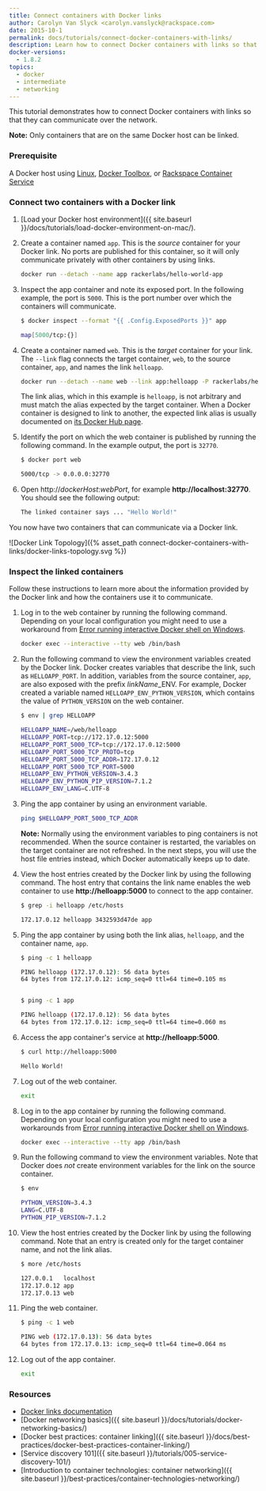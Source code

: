 ```yaml
---
title: Connect containers with Docker links
author: Carolyn Van Slyck <carolyn.vanslyck@rackspace.com>
date: 2015-10-1
permalink: docs/tutorials/connect-docker-containers-with-links/
description: Learn how to connect Docker containers with links so that they can communicate with each other over the network
docker-versions:
  - 1.8.2
topics:
  - docker
  - intermediate
  - networking
---
```


This tutorial demonstrates how to connect Docker containers with links so that they
can communicate over the network.

**Note:** Only containers that are on the same Docker host can be linked.

### Prerequisite

A Docker host using [Linux][docker-linux], [Docker Toolbox][docker-toolbox], or [Rackspace Container Service][rcs]

[docker-linux]: http://docs.docker.com/linux/step_one/
[docker-toolbox]: https://www.docker.com/toolbox
[rcs]: http://mycluster.rackspacecloud.com/

### <a name="connect"></a> Connect two containers with a Docker link

1. [Load your Docker host environment]({{ site.baseurl }}/docs/tutorials/load-docker-environment-on-mac/).

2. Create a container named `app`. This is the _source_ container for your Docker link. No ports
    are published for this container, so it will only communicate privately with other
    containers by using links.

    ```bash
    docker run --detach --name app rackerlabs/hello-world-app
    ```

3. Inspect the app container and note its exposed port. In the following example, the
    port is `5000`. This is the port number over which the containers will communicate.

    ```bash
    $ docker inspect --format "{{ .Config.ExposedPorts }}" app

    map[5000/tcp:{}]
    ```

4. Create a container named `web`. This is the _target_ container for your link.
    The `--link` flag connects the target container, `web`,
    to the source container, `app`, and names the link `helloapp`.

    ```bash
    docker run --detach --name web --link app:helloapp -P rackerlabs/hello-world-web
    ```

    The link alias, which in this example is `helloapp`, is not arbitrary and must match the alias expected by the target
    container. When a Docker container is designed to link to another, the expected
    link alias is usually documented on [its Docker Hub page](https://hub.docker.com/r/rackerlabs/hello-world-web/).

5. Identify the port on which the web container is published by running the following command.
    In the example output, the port is `32770`.

    ```bash
    $ docker port web

    5000/tcp -> 0.0.0.0:32770
    ```

6. Open http://_dockerHost_:_webPort_, for example **http://localhost:32770**.
    You should see the following output:

      ```bash
      The linked container says ... "Hello World!"
      ```

You now have two containers that can communicate via a Docker link.

![Docker Link Topology]({% asset_path connect-docker-containers-with-links/docker-links-topology.svg %})

### <a name="inspect"></a> Inspect the linked containers

Follow these instructions to learn more about the information provided by the Docker link
and how the containers use it to communicate.

1. Log in to the web container by running the following command. Depending on your local configuration
    you might need to use a workaround from [Error running interactive Docker shell on Windows][tty-workaround].

    ```bash
    docker exec --interactive --tty web /bin/bash
    ```

2. Run the following command to view the environment variables created by the Docker link.
    Docker creates variables that describe the link, such as `HELLOAPP_PORT`.
    In addition, variables from the source container, `app`, are also exposed with the prefix _linkName_\_ENV.
    For example, Docker created a variable named `HELLOAPP_ENV_PYTHON_VERSION`,
    which contains the value of `PYTHON_VERSION` on the web container.

    ```bash
    $ env | grep HELLOAPP

    HELLOAPP_NAME=/web/helloapp
    HELLOAPP_PORT=tcp://172.17.0.12:5000
    HELLOAPP_PORT_5000_TCP=tcp://172.17.0.12:5000
    HELLOAPP_PORT_5000_TCP_PROTO=tcp
    HELLOAPP_PORT_5000_TCP_ADDR=172.17.0.12
    HELLOAPP_PORT_5000_TCP_PORT=5000
    HELLOAPP_ENV_PYTHON_VERSION=3.4.3
    HELLOAPP_ENV_PYTHON_PIP_VERSION=7.1.2
    HELLOAPP_ENV_LANG=C.UTF-8
    ```

3. Ping the app container by using an environment variable.

    ```bash
    ping $HELLOAPP_PORT_5000_TCP_ADDR
    ```

    **Note:** Normally using the environment variables to ping containers is not recommended.
    When the source container is restarted,
    the variables on the target container are not refreshed. In the next steps,
    you will use the host file entries instead, which Docker automatically keeps up to date.

4. View the host entries created by the Docker link by using the following command. The
    host entry that contains the link name enables the web container to
    use **http://helloapp:5000** to connect to the app container.

    ```bash
    $ grep -i helloapp /etc/hosts

    172.17.0.12	helloapp 3432593d47de app
    ```

5. Ping the app container by using both the link alias, `helloapp`, and the container name, `app`.

    ```bash
    $ ping -c 1 helloapp

    PING helloapp (172.17.0.12): 56 data bytes
    64 bytes from 172.17.0.12: icmp_seq=0 ttl=64 time=0.105 ms


    $ ping -c 1 app

    PING helloapp (172.17.0.12): 56 data bytes
    64 bytes from 172.17.0.12: icmp_seq=0 ttl=64 time=0.060 ms
    ```

6. Access the app container's service at **http://helloapp:5000**.

    ```bash
    $ curl http://helloapp:5000

    Hello World!
    ```

7. Log out of the web container.

    ```bash
    exit
    ```

8. Log in to the app container by running the following command. Depending on your local configuration
    you might need to use a workarounds from [Error running interactive Docker shell on Windows][tty-workaround].

    ```bash
    docker exec --interactive --tty app /bin/bash
    ```

9. Run the following command to view the environment variables. Note that Docker does _not_
    create environment variables for the link on the source container.

    ```bash
    $ env

    PYTHON_VERSION=3.4.3
    LANG=C.UTF-8
    PYTHON_PIP_VERSION=7.1.2
    ```

10. View the host entries created by the Docker link by using the following command. Note that
    an entry is created only for the target container name, and not the link alias.

    ```bash
    $ more /etc/hosts

    127.0.0.1	localhost
    172.17.0.12	app
    172.17.0.13	web
    ```

11. Ping the web container.

    ```bash
    $ ping -c 1 web

    PING web (172.17.0.13): 56 data bytes
    64 bytes from 172.17.0.13: icmp_seq=0 ttl=64 time=0.064 ms
    ```

12. Log out of the app container.

    ```bash
    exit
    ```

[tty-workaround]: {{site.baseurl}}/docs/references/troubleshooting-cannot-enable-tty-mode-on-windows/

### Resources

* [Docker links documentation](https://docs.docker.com/userguide/dockerlinks/)
* [Docker networking basics]({{ site.baseurl }}/docs/tutorials/docker-networking-basics/)
* [Docker best practices: container linking]({{ site.baseurl }}/docs/best-practices/docker-best-practices-container-linking/)
* [Service discovery 101]({{ site.baseurl }}/tutorials/005-service-discovery-101/)
* [Introduction to container technologies: container networking]({{ site.baseurl }}/best-practices/container-technologies-networking/)
